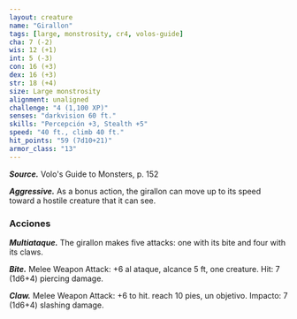 ```yaml
---
layout: creature
name: "Girallon"
tags: [large, monstrosity, cr4, volos-guide]
cha: 7 (-2)
wis: 12 (+1)
int: 5 (-3)
con: 16 (+3)
dex: 16 (+3)
str: 18 (+4)
size: Large monstrosity
alignment: unaligned
challenge: "4 (1,100 XP)"
senses: "darkvision 60 ft."
skills: "Percepción +3, Stealth +5"
speed: "40 ft., climb 40 ft."
hit_points: "59 (7d10+21)"
armor_class: "13"
---
```


***Source.*** Volo's Guide to Monsters, p. 152

***Aggressive.*** As a bonus action, the girallon can move up to its speed toward a hostile creature that it can see.

### Acciones

***Multiataque.*** The girallon makes five attacks: one with its bite and four with its claws.

***Bite.*** Melee Weapon Attack: +6 al ataque, alcance 5 ft, one creature. Hit: 7 (1d6+4) piercing damage.

***Claw.*** Melee Weapon Attack: +6 to hit. reach 10 pies, un objetivo. Impacto: 7 (1d6+4) slashing damage.
